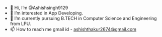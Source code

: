 - 👋 Hi, I’m @Ashishsingh9129
- 👀 I’m interested in App Developing.
- 🌱 I’m currently pursuing B.TECH in Computer Science and Engineering from LPU.
- 📫 How to reach me gmail id - ashishthakur2674@gmail.com
